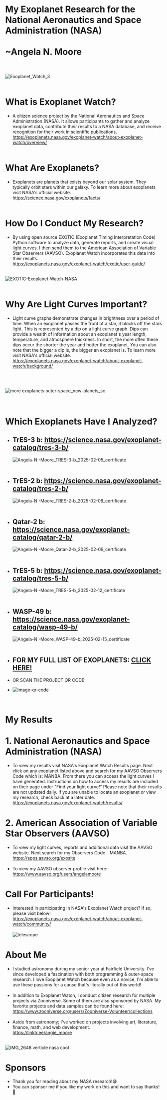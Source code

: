 # <br>My Exoplanet Research for the National Aeronautics and Space Administration (NASA)<br><br> ~Angela N. Moore <br><br>
![Exoplanet_Watch_3](https://github.com/user-attachments/assets/f1847e83-7011-45f8-b8e1-5218ccd9243a)
<br>
<br>
# What is Exoplanet Watch? 
- A citizen science project by the National Aeronautics and Space Administration (NASA).  It allows participants to gather and analyze exoplanet data, contribute their results to a NASA database, and receive recognition for their work in scientific publications. <br>
https://exoplanets.nasa.gov/exoplanet-watch/about-exoplanet-watch/overview/ <br><br>
# What Are Exoplanets?
- Exoplanets are planets that exists beyond our solar system.  They typically orbit stars within our galaxy.  To learn more about exoplanets visit NASA's official website. <br> https://science.nasa.gov/exoplanets/facts/ <br><br>
# How Do I Conduct My Research?
- By using open source EXOTIC (Exoplanet Timing Interpretation Code) Python software to analyze data, generate reports, and create visual light curves.  I then send them to the American Association of Variable Star Observers (AAVSO). Exoplanet Watch incorporates this data into their results. <br> https://exoplanets.nasa.gov/exoplanet-watch/exotic/user-guide/

<br> ![EXOTIC-Exoplanet-Watch-NASA](https://github.com/user-attachments/assets/3bb90e63-2d81-40cc-ab98-5635f5c2c719)
<br>
<br>
# Why Are Light Curves Important?
- Light curve graphs demonstrate changes in brightness over a period of time.  When an exoplanet passes the front of a star, it blocks off the stars light.  This is represented by a dip on a light curve graph. Dips can provide a wealth of information about an exoplanet's year length, temperature, and atmosphere thickness. In short, the more often these dips occur the shorter the year and hotter the exoplanet. You can also note that the bigger a dip is, the bigger an exoplanet is. To learn more visit NASA's official website. <br>
https://exoplanets.nasa.gov/exoplanet-watch/about-exoplanet-watch/background/ <br><br>
<br>



![more exoplanets outer-space_new-planets_sc](https://github.com/user-attachments/assets/0bfd70c7-2b1a-45c8-a47c-5bc736e7c962)

# <br> Which Exoplanets Have I Analyzed? <br>
- ## TrES-3 b: https://science.nasa.gov/exoplanet-catalog/tres-3-b/
  ![Angela-N -Moore_TRES-3-b_2025-02-05_certificate](https://github.com/user-attachments/assets/4bb17d6d-28e2-4bc8-b6c7-435963f3269d)  <br><br>

-  ## TrES-2 b: https://science.nasa.gov/exoplanet-catalog/tres-2-b/
   ![Angela-N -Moore_TRES-2-b_2025-02-08_certificate](https://github.com/user-attachments/assets/8d593420-e3ba-4c49-8699-32f6627b2ed1)  <br><br>

- ## Qatar-2 b: https://science.nasa.gov/exoplanet-catalog/qatar-2-b/  
  ![Angela-N -Moore_Qatar-2-b_2025-02-09_certificate](https://github.com/user-attachments/assets/95771ccf-95eb-436b-a904-f63f691ef36d)  <br><br>

-  ## TrES-5 b: https://science.nasa.gov/exoplanet-catalog/tres-5-b/  
   ![Angela-N -Moore_TRES-5-b_2025-02-12_certificate](https://github.com/user-attachments/assets/67eb4220-1587-496f-9828-5e7b5758ed21)  <br><br>

-  ## WASP-49 b: https://science.nasa.gov/exoplanet-catalog/wasp-49-b/  
   ![Angela-N -Moore_WASP-49-b_2025-02-15_certificate](https://github.com/user-attachments/assets/aab275ed-dc17-4dfb-8dbf-15f31683ed1f)
  <br><br>
- ## FOR MY FULL LIST OF EXOPLANETS: [CLICK HERE!](https://app.emaze.com/@alfioqlcw/nasa)
- OR SCAN THE PROJECT QR CODE:
- ![image-qr-code](https://github.com/user-attachments/assets/e63a6061-f70f-4cb4-a1ed-b293d389d4af)
<br>


# My Results <br><br> 1.  National Aeronautics and Space Administration (NASA)
- To view my results visit NASA's Exoplanet Watch Results page.  Next click on any exoplanet listed above and search for my AAVSO Observers Code which is: MANBA.  From there you can access the light curves I have generated.  Instructions on how to access my results are included on their page under "Find your light curve!"  Please note that their results are not updated daily.  If you are unable to locate an exoplanet or view my research, check back at a later date.  
https://exoplanets.nasa.gov/exoplanet-watch/results/

# 2. American Association of Variable Star Observers (AAVSO) 
- To view my light curves, reports and additional data visit the AAVSO website.  Next search for my Observers Code - MANBA. <br>https://apps.aavso.org/exosite <br><br>
- To view my AAVSO observer profile visit here:<br> https://www.aavso.org/users/angelamoore



#  Call For Participants!
- Interested in participating in NASA's Exoplanet Watch project?  If so, please visit below!<br>
  https://exoplanets.nasa.gov/exoplanet-watch/about-exoplanet-watch/community/
  <br>
  <br>
  ![telescope](https://github.com/user-attachments/assets/23b7ec3a-4b51-4eb1-bd3c-9ab9e314ebdd)

# About Me
- I studied astronomy during my senior year at Fairfield University.  I've since developed a fascination with both programming & outer-space research. I love Exoplanet Watch because even as a novice, I'm able to use these passions for a cause that's literally out of this world!<br><br>
- In addition to Exoplanet Watch, I conduct citizen research for multiple projects via Zooniverse.  Some of them are also sponsored by NASA.  My favorite projects and data samples can be found here:
<br> https://www.zooniverse.org/users/Zooniverse-Volunteer/collections<br><br>
- Aside from astronomy; I've worked on projects involving art, literature, finance, math, and web development.
<br> https://linktr.ee/angie_moore <br><br>

![IMG_2648 verticle nasa cool](https://github.com/user-attachments/assets/c3e8a735-4b53-4633-b98e-3aaf7202504e)

# Sponsors
- Thank you for reading about my NASA research!😁
- You can sponsor me if you like my work on this and want to say thanks!💖



